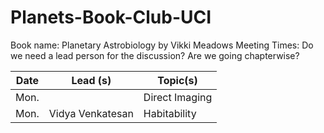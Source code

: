 # Planets-Book-Club-UCI
Book name: Planetary Astrobiology by Vikki Meadows
Meeting Times:
Do we need a lead person for the discussion?
Are we going chapterwise?

Date             | Lead (s)     |  Topic(s)        |  
| ---------------  | ---------------- | ---------------- |
|   Mon.   |      |  Direct Imaging          |    
| Mon.| Vidya Venkatesan| Habitability | 
